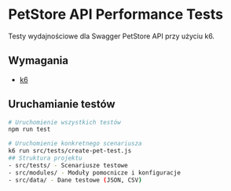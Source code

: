 # PetStore API Performance Tests

Testy wydajnościowe dla Swagger PetStore API przy użyciu k6.

## Wymagania

- [k6](https://k6.io/docs/getting-started/installation/)

## Uruchamianie testów

```bash
# Uruchomienie wszystkich testów
npm run test

# Uruchomienie konkretnego scenariusza
k6 run src/tests/create-pet-test.js
## Struktura projektu
- src/tests/ - Scenariusze testowe
- src/modules/ - Moduły pomocnicze i konfiguracje
- src/data/ - Dane testowe (JSON, CSV)
